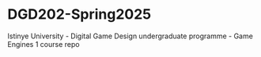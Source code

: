 # DGD202-Spring2025
Istinye University - Digital Game Design undergraduate programme - Game Engines 1 course repo
